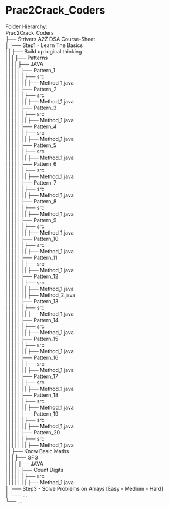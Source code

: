 # Prac2Crack_Coders
Folder Hierarchy: </br>
Prac2Crack_Coders </br>
├── Strivers A2Z DSA Course-Sheet </br>
│   ├── Step1 - Learn The Basics </br>
|   |   ├── Build up logical thinking </br>
|   |   |   ├── Patterns </br>
|   |   |   |   ├── JAVA </br>
|   |   |   |   |   ├── Pattern_1 </br>
|   |   |   |   |   |   ├── src </br>
|   |   |   |   |   |   |   ├── Method_1.java </br>
|   |   |   |   |   ├── Pattern_2 </br>
|   |   |   |   |   |   ├── src </br>
|   |   |   |   |   |   |   ├── Method_1.java </br>
|   |   |   |   |   ├── Pattern_3 </br>
|   |   |   |   |   |   ├── src </br>
|   |   |   |   |   |   |   ├── Method_1.java </br>
|   |   |   |   |   ├── Pattern_4 </br>
|   |   |   |   |   |   ├── src </br>
|   |   |   |   |   |   |   ├── Method_1.java </br>
|   |   |   |   |   ├── Pattern_5 </br>
|   |   |   |   |   |   ├── src </br>
|   |   |   |   |   |   |   ├── Method_1.java </br>
|   |   |   |   |   ├── Pattern_6 </br>
|   |   |   |   |   |   ├── src </br>
|   |   |   |   |   |   |   ├── Method_1.java </br>
|   |   |   |   |   ├── Pattern_7 </br>
|   |   |   |   |   |   ├── src </br>
|   |   |   |   |   |   |   ├── Method_1.java </br>
|   |   |   |   |   ├── Pattern_8 </br>
|   |   |   |   |   |   ├── src </br>
|   |   |   |   |   |   |   ├── Method_1.java </br>
|   |   |   |   |   ├── Pattern_9 </br>
|   |   |   |   |   |   ├── src </br>
|   |   |   |   |   |   |   ├── Method_1.java </br>
|   |   |   |   |   ├── Pattern_10 </br>
|   |   |   |   |   |   ├── src </br>
|   |   |   |   |   |   |   ├── Method_1.java </br>
|   |   |   |   |   ├── Pattern_11 </br>
|   |   |   |   |   |   ├── src </br>
|   |   |   |   |   |   |   ├── Method_1.java </br>
|   |   |   |   |   ├── Pattern_12 </br>
|   |   |   |   |   |   ├── src </br>
|   |   |   |   |   |   |   ├── Method_1.java </br>
|   |   |   |   |   |   |   ├── Method_2.java </br>
|   |   |   |   |   ├── Pattern_13 </br>
|   |   |   |   |   |   ├── src </br>
|   |   |   |   |   |   |   ├── Method_1.java </br>
|   |   |   |   |   ├── Pattern_14 </br>
|   |   |   |   |   |   ├── src </br>
|   |   |   |   |   |   |   ├── Method_1.java </br>
|   |   |   |   |   ├── Pattern_15 </br>
|   |   |   |   |   |   ├── src </br>
|   |   |   |   |   |   |   ├── Method_1.java </br>
|   |   |   |   |   ├── Pattern_16 </br>
|   |   |   |   |   |   ├── src </br>
|   |   |   |   |   |   |   ├── Method_1.java </br>
|   |   |   |   |   ├── Pattern_17 </br>
|   |   |   |   |   |   ├── src </br>
|   |   |   |   |   |   |   ├── Method_1.java </br>
|   |   |   |   |   ├── Pattern_18 </br>
|   |   |   |   |   |   ├── src </br>
|   |   |   |   |   |   |   ├── Method_1.java </br>
|   |   |   |   |   ├── Pattern_19 </br>
|   |   |   |   |   |   ├── src </br>
|   |   |   |   |   |   |   ├── Method_1.java </br>
|   |   |   |   |   ├── Pattern_20 </br>
|   |   |   |   |   |   ├── src </br>
|   |   |   |   |   |   |   ├── Method_1.java </br>
|   |   ├── Know Basic Maths </br>
|   |   |   ├── GFG </br>
|   |   |   |   ├── JAVA </br>
|   |   |   |   |   ├── Count Digits </br>
|   |   |   |   |   |   ├── src </br>
|   |   |   |   |   |   |   ├── Method_1.java </br>
│   ├── Step3 - Solve Problems on Arrays [Easy - Medium - Hard] </br>
│   └── ... </br>
└── ... </br>
